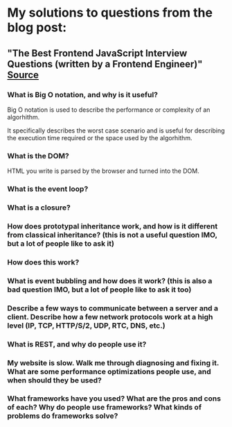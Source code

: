 # My solutions to questions from the blog post:
## "The Best Frontend JavaScript Interview Questions (written by a Frontend Engineer)"  [ Source](https://performancejs.com/post/hde6d32/The-Best-Frontend-JavaScript-Interview-Questions-%28written-by-a-Frontend-Engineer%29)

### What is Big O notation, and why is it useful?

Big O notation is used to describe the performance or complexity of an algorhithm.

It specifically describes the worst case scenario and is useful for describing the execution time required or the space used by the algorhithm.

### What is the DOM?

HTML you write is parsed by the browser and turned into the DOM.

### What is the event loop?

### What is a closure?

### How does prototypal inheritance work, and how is it different from classical inheritance? (this is not a useful question IMO, but a lot of people like to ask it)
### How does this work?

### What is event bubbling and how does it work? (this is also a bad question IMO, but a lot of people like to ask it too)

### Describe a few ways to communicate between a server and a client. Describe how a few network protocols work at a high level (IP, TCP, HTTP/S/2, UDP, RTC, DNS, etc.)

### What is REST, and why do people use it?

### My website is slow. Walk me through diagnosing and fixing it. What are some performance optimizations people use, and when should they be used?

### What frameworks have you used? What are the pros and cons of each? Why do people use frameworks? What kinds of problems do frameworks solve?
